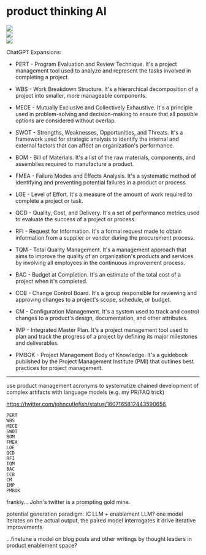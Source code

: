 # product thinking AI

![](https://img.shields.io/badge/tag-experimental-lightgrey)  
![](https://img.shields.io/badge/tag-foundation-lightgrey)  
![](https://img.shields.io/badge/tag-tooling-lightgrey)  


ChatGPT Expansions:

* PERT - Program Evaluation and Review Technique. It's a project management tool used to analyze and represent the tasks involved in completing a project.

* WBS - Work Breakdown Structure. It's a hierarchical decomposition of a project into smaller, more manageable components.

* MECE - Mutually Exclusive and Collectively Exhaustive. It's a principle used in problem-solving and decision-making to ensure that all possible options are considered without overlap.

* SWOT - Strengths, Weaknesses, Opportunities, and Threats. It's a framework used for strategic analysis to identify the internal and external factors that can affect an organization's performance.

* BOM - Bill of Materials. It's a list of the raw materials, components, and assemblies required to manufacture a product.

* FMEA - Failure Modes and Effects Analysis. It's a systematic method of identifying and preventing potential failures in a product or process.

* LOE - Level of Effort. It's a measure of the amount of work required to complete a project or task.

* QCD - Quality, Cost, and Delivery. It's a set of performance metrics used to evaluate the success of a project or process.

* RFI - Request for Information. It's a formal request made to obtain information from a supplier or vendor during the procurement process.

* TQM - Total Quality Management. It's a management approach that aims to improve the quality of an organization's products and services by involving all employees in the continuous improvement process.

* BAC - Budget at Completion. It's an estimate of the total cost of a project when it's completed.

* CCB - Change Control Board. It's a group responsible for reviewing and approving changes to a project's scope, schedule, or budget.

* CM - Configuration Management. It's a system used to track and control changes to a product's design, documentation, and other attributes.

* IMP - Integrated Master Plan. It's a project management tool used to plan and track the progress of a project by defining its major milestones and deliverables.

* PMBOK - Project Management Body of Knowledge. It's a guidebook published by the Project Management Institute (PMI) that outlines best practices for project management.

---

use product management acronyms to systematize chained development of complex artifacts with language models (e.g. my PR/FAQ trick)

https://twitter.com/johncutlefish/status/1607165812443590656

    PERT
    WBS
    MECE
    SWOT
    BOM
    FMEA
    LOE
    QCD
    RFI
    TQM
    BAC
    CCB
    CM
    IMP
    PMBOK

frankly... John's twitter is a prompting gold mine. 

potential generation paradigm: IC LLM + enablement LLM? one model iterates on the actual output, the paired model interrogates it drive iterative improvements

...finetune a model on blog posts and other writings by thought leaders in product enablement space?
